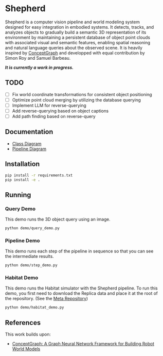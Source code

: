 # Shepherd

Shepherd is a computer vision pipeline and world modeling system designed for easy integration in embodied systems. It detects, tracks, and analyzes objects to gradually build a semantic 3D representation of its environment by maintaining a persistent database of object point clouds with associated visual and semantic features, enabling spatial reasoning and natural language queries about the observed scene. It is heavily inspired by [ConceptGraph](https://concept-graphs.github.io/) and developped with equal contribution by Simon Roy and Samuel Barbeau.

***It is currently a work in progress.***

## TODO

- [ ] Fix world coordinate transformations for consistent object positioning
- [ ] Optimize point cloud merging by utilizing the database querying
- [ ] Implement LLM for reverse-querying
- [ ] Add reverse-querying based on object captions
- [ ] Add path finding based on reverse-query

## Documentation

- [Class Diagram](doc/class_diagram.puml)
- [Pipeline Diagram](doc/pipeline_diagram.puml)


## Installation

```bash
pip install -r requirements.txt
pip install -e .
```

## Running

### Query Demo

This demo runs the 3D object query using an image.

```bash
python demo/query_demo.py
```

### Pipeline Demo

This demo runs each step of the pipeline in sequence so that you can see the intermediate results.

```bash
python demo/step_demo.py
```

### Habitat Demo

This demo runs the Habitat simulator with the Shepherd pipeline. To run this demo, you first need to download the Replica data and place it at the root of the repository. (See the [Meta Repository](https://github.com/facebookresearch/Replica-Dataset))

```bash
python demo/habitat_demo.py
```

## References

This work builds upon:
- [ConceptGraph: A Graph Neural Network Framework for Building Robot World Models](https://concept-graphs.github.io/)
